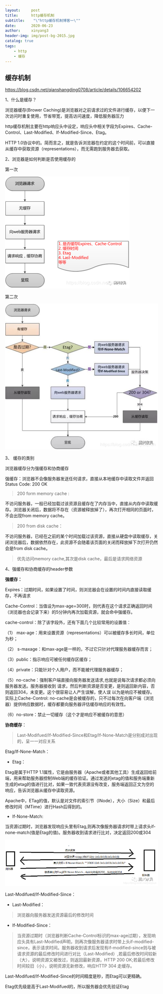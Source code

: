 ```yaml
---
layout:     post
title:      http缓存机制
subtitle:    "\"http缓存机制博客一\""
date:       2020-06-23
author:     xinyang3
header-img: img/post-bg-2015.jpg
catalog: true
tags:
    - http
    - 缓存
---
```


## 缓存机制

 https://blog.csdn.net/qianshangding0708/article/details/106654202 

1、什么是缓存？

浏览器缓存(Brower Caching)是浏览器对之前请求过的文件进行缓存，以便下一次访问时重复使用，节省带宽，提高访问速度，降低服务器压力

http缓存机制主要在http响应头中设定，响应头中相关字段为Expires、Cache-Control、Last-Modified、If-Modified-Since、Etag。

HTTP 1.0协议中的。简而言之，就是告诉浏览器在约定的这个时间前，可以直接从缓存中获取资源（representations），而无需跑到服务器去获取。

2、浏览器是如何判断是否使用缓存的 

第一次

![cache2](.\imgs\cache1-1.png)

第二次

![cache2](.\imgs\cache1-2.png)

3、 缓存的类别

浏览器缓存分为强缓存和协商缓存

强缓存：浏览器不会像服务器发送任何请求，直接从本地缓存中读取文件并返回Status Code: 200 OK

> 200 form memory cache :

不访问服务器，一般已经加载过该资源且缓存在了内存当中，直接从内存中读取缓存。浏览器关闭后，数据将不存在（资源被释放掉了），再次打开相同的页面时，不会出现from memory cache。

> 200 from disk cache：

不访问服务器，已经在之前的某个时间加载过该资源，直接从硬盘中读取缓存，关闭浏览器后，数据依然存在，此资源不会随着该页面的关闭而释放掉下次打开仍然会是from disk cache。

> 优先访问memory cache,其次是disk cache，最后是请求网络资源

4、强缓存和协商缓存的header参数 

<strong>强缓存：</strong>

Expires：过期时间，如果设置了时间，则浏览器会在设置的时间内直接读取缓存，不再请求

Cache-Control：当值设为max-age=300时，则代表在这个请求正确返回时间（浏览器也会记录下来）的5分钟内再次加载资源，就会命中强缓存。

cache-control：除了该字段外，还有下面几个比较常用的设置值：

（1） max-age：用来设置资源（representations）可以被缓存多长时间，单位为秒；

（2） s-maxage：和max-age是一样的，不过它只针对代理服务器缓存而言；

（3）public：指示响应可被任何缓存区缓存；

（4）private：只能针对个人用户，而不能被代理服务器缓存；

（5）no-cache：强制客户端直接向服务器发送请求,也就是说每次请求都必须向服务器发送。服务器接收到     请求，然后判断资源是否变更，是则返回新内容，否则返回304，未变更。这个很容易让人产生误解，使人误     以为是响应不被缓存。实际上Cache-Control:     no-cache是会被缓存的，只不过每次在向客户端（浏览器）提供响应数据时，缓存都要向服务器评估缓存响应的有效性。

（6）no-store：禁止一切缓存（这个才是响应不被缓存的意思）

<strong>协商缓存</strong>：

> Last-Modifued/If-Modified-Since和Etag/If-None-Match是分别成对出现的，呈一一对应关系

Etag/If-None-Match：

+ Etag：

Etag是属于HTTP 1.1属性，它是由服务器（Apache或者其他工具）生成返回给前端，用来帮助服务器控制Web端的缓存验证。通过发送的etag的值和服务端重新生成的etag的值进行比对，如果一致代表资源没有改变，服务端返回正文为空的响应，告诉浏览器从缓存中读取资源。

Apache中，ETag的值，默认是对文件的索引节（INode），大小（Size）和最后修改时间（MTime）进行Hash后得到的。

+ If-None-Match:

当资源过期时，浏览器发现响应头里有Etag,则再次像服务器请求时带上请求头if-none-match(值是Etag的值)。服务器收到请求进行比对，决定返回200或304

![cache3](.\imgs\cache1-3.png)

Last-Modifued/If-Modified-Since：

+ Last-Modified：

> 浏览器向服务器发送资源最后的修改时间

+ If-Modified-Since：

> 当资源过期时（浏览器判断Cache-Control标识的max-age过期），发现响应头具有Last-Modified声明，则再次像服务器请求时带上头if-modified-since，表示请求时间。服务器收到请求后发现有if-modified-since则与被请求资源的最后修改时间进行对比（Last-Modified）,若最后修改时间较新（大），说明资源又被改过，则返回最新资源，HTTP 200 OK;若最后修改时间较旧（小），说明资源无新修改，响应HTTP 304 走缓存。

Last-Modifued/If-Modified-Since的时间精度是秒，而Etag可以更精确。

Etag优先级是高于Last-Modifued的，所以服务器会优先验证Etag

